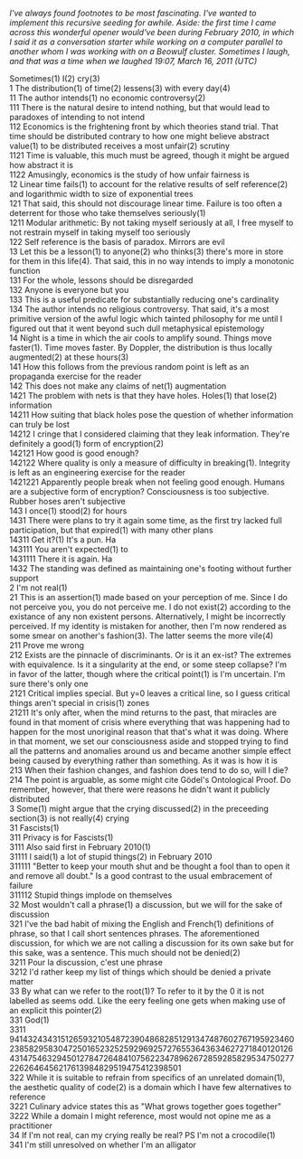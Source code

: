 *I've always found footnotes to be most fascinating. I've wanted to implement this recursive seeding for awhile. Aside: the first time I came across this wonderful opener would've been during February 2010, in which I said it as a conversation starter while working on a computer parallel to another whom I was working with on a Beowulf cluster. Sometimes I laugh, and that was a time when we laughed 19:07, March 16, 2011 (UTC)*

Sometimes(1) I(2) cry(3)<br>
1 The distribution(1) of time(2) lessens(3) with every day(4)<br>
11 The author intends(1) no economic controversy(2)<br>
111 There is the natural desire to intend nothing, but that would lead to paradoxes of intending to not intend<br>
112 Economics is the frightening front by which theories stand trial. That time should be distributed contrary to how one might believe abstract value(1) to be distributed receives a most unfair(2) scrutiny<br>
1121 Time is valuable, this much must be agreed, though it might be argued how abstract it is<br>
1122 Amusingly, economics is the study of how unfair fairness is<br>
12 Linear time fails(1) to account for the relative results of self reference(2) and logarithmic width to size of exponential trees<br>
121 That said, this should not discourage linear time. Failure is too often a deterrent for those who take themselves seriously(1)<br>
1211 Modular arithmetic: By not taking myself seriously at all, I free myself to not restrain myself in taking myself too seriously<br>
122 Self reference is the basis of paradox. Mirrors are evil<br>
13 Let this be a lesson(1) to anyone(2) who thinks(3) there's more in store for them in this life(4). That said, this in no way intends to imply a monotonic function<br>
131 For the whole, lessons should be disregarded<br>
132 Anyone is everyone but you<br>
133 This is a useful predicate for substantially reducing one's cardinality<br>
134 The author intends no religious controversy. That said, it's a most primitive version of the awful logic which tainted philosophy for me until I figured out that it went beyond such dull metaphysical epistemology<br>
14 Night is a time in which the air cools to amplify sound. Things move faster(1). Time moves faster. By Doppler, the distribution is thus locally augmented(2) at these hours(3)<br>
141 How this follows from the previous random point is left as an propaganda exercise for the reader<br>
142 This does not make any claims of net(1) augmentation<br>
1421 The problem with nets is that they have holes. Holes(1) that lose(2) information<br>
14211 How suiting that black holes pose the question of whether information can truly be lost<br>
14212 I cringe that I considered claiming that they leak information. They're definitely a good(1) form of encryption(2)<br>
142121 How good is good enough?<br>
142122 Where quality is only a measure of difficulty in breaking(1). Integrity is left as an engineering exercise for the reader<br>
1421221 Apparently people break when not feeling good enough. Humans are a subjective form of encryption? Consciousness is too subjective. Rubber hoses aren't subjective<br>
143 I once(1) stood(2) for hours<br>
1431 There were plans to try it again some time, as the first try lacked full participation, but that expired(1) with many other plans<br>
14311 Get it?(1) It's a pun. Ha<br>
143111 You aren't expected(1) to<br>
1431111 There it is again. Ha<br>
1432 The standing was defined as maintaining one's footing without further support<br>
2 I'm not real(1)<br>
21 This is an assertion(1) made based on your perception of me. Since I do not perceive you, you do not perceive me. I do not exist(2) according to the existance of any non existent persons. Alternatively, I might be incorrectly perceived. If my identity is mistaken for another, then I'm now rendered as some smear on another's fashion(3). The latter seems the more vile(4)<br>
211 Prove me wrong<br>
212 Exists are the pinnacle of discriminants. Or is it an ex-ist? The extremes with equivalence. Is it a singularity at the end, or some steep collapse? I'm in favor of the latter, though where the critical point(1) is I'm uncertain. I'm sure there's only one<br>
2121 Critical implies special. But y=0 leaves a critical line, so I guess critical things aren't special in crisis(1) zones<br>
21211 It's only after, when the mind returns to the past, that miracles are found in that moment of crisis where everything that was happening had to happen for the most unoriginal reason that that's what it was doing. Where in that moment, we set our consciousness aside and stopped trying to find all the patterns and anomalies around us and became another simple effect being caused by everything rather than something. As it was is how it is<br>
213 When their fashion changes, and fashion does tend to do so, will I die?<br>
214 The point is arguable, as some might cite Gödel's Ontological Proof. Do remember, however, that there were reasons he didn't want it publicly distributed<br>
3 Some(1) might argue that the crying discussed(2) in the preceeding section(3) is not really(4) crying<br>
31 Fascists(1)<br>
311 Privacy is for Fascists(1)<br>
3111 Also said first in February 2010(1)<br>
31111 I said(1) a lot of stupid things(2) in February 2010<br>
311111 "Better to keep your mouth shut and be thought a fool than to open it and remove all doubt." Is a good contrast to the usual embracement of failure<br>
311112 Stupid things implode on themselves<br>
32 Most wouldn't call a phrase(1) a discussion, but we will for the sake of discussion<br>
321 I've the bad habit of mixing the English and French(1) definitions of phrase, so that I call short sentences phrases. The aforementioned discussion, for which we are not calling a discussion for its own sake but for this sake, was a sentence. This much should not be denied(2)<br>
3211 Pour la discussion, c'est une phrase<br>
3212 I'd rather keep my list of things which should be denied a private matter<br>
33 By what can we refer to the root(1)? To refer to it by the 0 it is not labelled as seems odd. Like the eery feeling one gets when making use of an explicit this pointer(2)<br>
331 God(1)<br>
3311 94143243431512659321054872390486828512913474876027671959234602385829583047250165232525929692572765536436346272718401201264314754632945012784726484107562234789626728592858295347502772262646456217613984829519475412398501<br>
322 While it is suitable to refrain from specifics of an unrelated domain(1), the aesthetic quality of code(2) is a domain which I have few alternatives to reference<br>
3221 Culinary advice states this as "What grows together goes together"<br>
3222 While a domain I might reference, most would not opine me as a practitioner<br>
34 If I'm not real, can my crying really be real? PS I'm not a crocodile(1)<br>
341 I'm still unresolved on whether I'm an alligator<br>

